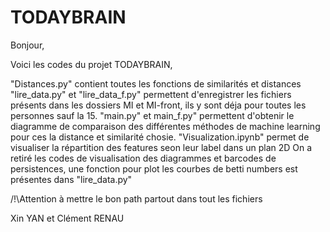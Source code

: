 # TODAYBRAIN

Bonjour,

Voici les codes du projet TODAYBRAIN,

"Distances.py" contient toutes les fonctions de similarités et distances
"lire_data.py" et "lire_data_f.py" permettent d'enregistrer les fichiers présents dans les dossiers MI et MI-front, ils y sont déja pour toutes les personnes sauf la 15.
"main.py" et main_f.py" permettent d'obtenir le diagramme de comparaison des différentes méthodes de machine learning pour ces la distance et similarité chosie.
"Visualization.ipynb" permet de visualiser la répartition des features seon leur label dans un plan 2D
On a retiré les codes de visualisation des diagrammes et barcodes de persistences, une fonction pour plot les courbes de betti numbers est présentes dans "lire_data.py"

/!\Attention à mettre le bon path partout dans tout les fichiers


Xin YAN et Clément RENAU
